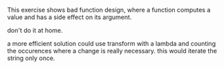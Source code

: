 This exercise shows bad function design, 
where a function computes a value and has a side effect on its argument.

don't do it at home.

a more efficient solution could use transform with a lambda and counting
the occurences where a change is really necessary. this would iterate 
the string only once.